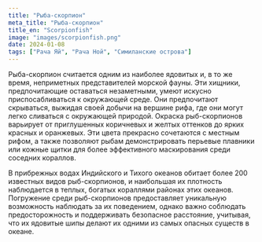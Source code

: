 ```yaml
---
title: "Рыба-скорпион"
meta_title: "Рыба-скорпион"
title_en: "Scorpionfish"
image: "images/scorpionfish.png"
date: 2024-01-08
tags: ["Рача Яй", "Рача Ной", "Симиланские острова"]
---
```

Рыба-скорпион считается одним из наиболее ядовитых и, в то же время, неприметных представителей морской фауны. Эти хищники, предпочитающие оставаться незаметными, умеют искусно приспосабливаться к окружающей среде. Они предпочитают скрываться, выжидая своей добычи на вершине рифа, где они могут легко сливаться с окружающей природой. Окраска рыб-скорпионов варьирует от приглушенных коричневых и желтых оттенков до ярких красных и оранжевых. Эти цвета прекрасно сочетаются с местным рифом, а также позволяют рыбам демонстрировать перьевые плавники или кожные щитки для более эффективного маскирования среди соседних кораллов.

В прибрежных водах Индийского и Тихого океанов обитает более 200 известных видов рыб-скорпионов, и наибольшая их плотность наблюдается в теплых, богатых кораллями районах этих океанов. Погружение среди рыб-скорпионов предоставляет уникальную возможность наблюдать за их поведением, однако важно соблюдать предосторожность и поддерживать безопасное расстояние, учитывая, что их ядовитые шипы делают их одними из самых опасных существ в океане.
